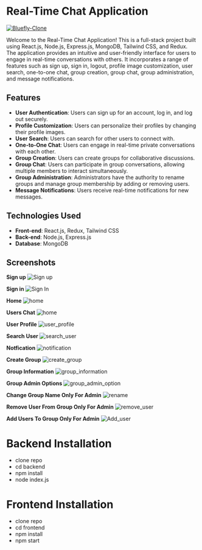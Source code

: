 # Real-Time Chat Application

<a href="https://chat-app-ca.netlify.app/" target="blank">
        <img src="https://img.shields.io/static/v1?style=for-the-badge&message=Want to see live preview »&color=1BB91F&logo=Bluefly&logoColor=FFFFFF&label=" alt="Bluefly-Clone" />
        </a>

  Welcome to the Real-Time Chat Application! This is a full-stack project built using React.js, Node.js, Express.js, MongoDB, Tailwind CSS, and Redux. The application provides an intuitive and user-friendly interface for users to engage in real-time conversations with others. It incorporates a range of features such as sign up, sign in, logout, profile image customization, user search, one-to-one chat, group creation, group chat, group administration, and message notifications.

## Features
- **User Authentication**: Users can sign up for an account, log in, and log out securely.
- **Profile Customization**: Users can personalize their profiles by changing their profile images.
- **User Search**: Users can search for other users to connect with.
- **One-to-One Chat**: Users can engage in real-time private conversations with each other.
- **Group Creation**: Users can create groups for collaborative discussions.
- **Group Chat**: Users can participate in group conversations, allowing multiple members to interact simultaneously.
- **Group Administration**: Administrators have the authority to rename groups and manage group membership by adding or removing users.
- **Message Notifications**: Users receive real-time notifications for new messages.

## Technologies Used
- **Front-end**: React.js, Redux, Tailwind CSS
- **Back-end**: Node.js, Express.js
- **Database**: MongoDB

## Screenshots
**Sign up**
![Sign up](https://media-hosting.imagekit.io//c7b43a0b54504696/Signup%20page.png?Expires=1832520535&Key-Pair-Id=K2ZIVPTIP2VGHC&Signature=UkjqGtDstguEhbVAEHMJGalFeUaykaQg~l2wmNmeSGWFALiWXmhT~0dKHIgYl41Bs3rU78XCnlBoXz46jQvVmBG9sM7h3JmrjuDf3TLXyPF-KS5Z4IkrBA4ukvMOrBdfgqhb5dsvyJ-xXzicfhx07gfW5gt1Jg6CTDlxzdbz7shNgamZkAz-BbHFTOfLCgj8JQyMQk3unsZHXU3~0TLI1FvXK4xE3tHSJo4XoR0Pmh~E0-GNvNo7MFccGZWRF5TX9HHzdfH26JPIakOXMYCdvDY94W6s9Ih8mI5wQhbp8ix9B83Uq~3MSeSNlQBLL1VZgKy-30OGpnLwv6vr67~t-w__)

**Sign in**
![Sign In](https://media-hosting.imagekit.io//c64555cb61a3400c/SignIn%20page.png?Expires=1832520782&Key-Pair-Id=K2ZIVPTIP2VGHC&Signature=rrjqke4hVaL~PzQAhgfQhKtm9KeWSOV~sjctU2rk8FPqZet642IcFZQ4VS~4uV7jFl6OXa9EizKjId2q-DkTUAHZXl4Ro4WZRmwKrcf0vcCLnZZmLudSCLH~MlVA8GeiCFFdlKeSMREwTKEOaf9gW~z5oo6tXELFrwBxEi~FvPdJfMJnyRIJpov-gLpp4GCnZQH0BJvORwDWM34taGgvwbs6AINFXwsNa4o60tMLvDWHO238QIz62EioP4FQ~ApTwEmODjQc5ZJAIxs2w8PXgeQuq4IjLfHfmUvDbDTQUs~uQC7m7WOL9cUayr~RlaIvyFjbkF18pdyUaLaY0u2sKA__)

**Home**
![home](https://media-hosting.imagekit.io//77e9b54c5b094d3d/Home%20page.png?Expires=1832521080&Key-Pair-Id=K2ZIVPTIP2VGHC&Signature=iNwSUpeesJ2dqGYAHYYR-iJ9sl183UzudrlV---kBlngEYwvyZAPQXpGepY3VUxomi-FDwVdGw~tW6MIOzgoBzxwo7EWnJ1a1gpeUkmAJVZRxN7VQfv0GH27LO1DOMTo8DMI8YlZHbzL1amnxnP1pzW9gDn1JjgP1xr5TYnSVZzlfCyLtnwAIlzhxwabYz0y9xbQORPkifXPa4ERiXfFhjvhsn0EHAmQ408iiele7o8hAmRWXxEkRj6mKPb44EjNGcUvfOVEPAF8UCGC0hPm2-fSLQBFueyMJbR3xWs~XlOdzIZfYN6BdLqZ4HcMw6ifzujRLMegwQPbF4ZdpkTUkA__)

**Users Chat**
![home](https://media-hosting.imagekit.io//e40eac2c76fc4d52/UserChat.png?Expires=1832521511&Key-Pair-Id=K2ZIVPTIP2VGHC&Signature=cBqtP4MgvXgqaJxdpplaMlxjAXIEaa~Ba3u9nds2ZZaV08Luzpj3WGjSZch8ZxPDFCOhrtQDTesXqv3Jb5RMtfeoXKGdbw9I~XyHDAibnBv-cPR9Sgx2qBwf5KmNgrAbpqDR2wsl5L9KbyB0c5Za--BCApsiMdgMFcDOIKqYu5peLE2NexOodCeRHZsVnuVua2PMHXSzWco-e~I6oDpnulcfJXUJ5HrlE1106NIzI7ZDZTmjcFZTxoxiSYIjnvwykvSilO1bKoSU4nQVQTHt-AtuHlox5PFw2xAjbt1jN07igpqd8QfCKysuGCXV~gS1m~XzzbkkyYqNwCK58VyxVA__)

**User Profile**
![user_profile](https://media-hosting.imagekit.io//f6cc08c6d7b14eab/UserProfile.png?Expires=1832521751&Key-Pair-Id=K2ZIVPTIP2VGHC&Signature=MGBAsDQ5M41pctO0Z8~Q9eusMXY04LL~go3lYVlZ3Sk7yrEidT8mhDkMKmF2u6eZ31ui4T40tvA-R1EHa5eiWiflH-F9saVsWlwN4fnzal~o7CuZI3rpSgRAiyGVBJLQYPB10HOnss1hwebGNAqP945SRcwTIuPzadhHeLDPteS36R3Azg2i1gJuLyDmTTjiOtOOK68GL41YTvAh-CDoLcJAkxcxRtciesI0DasurwWidDnL3vXH7NtXEIfOFDXSKmaymXURH-i-ApQU2WDUYAaBJrT9yd8MtjPpTUToXb-aA2g9-x48jSXyZGJkqsWzpl3xgj9b1HYHZC5zMyWTIQ__)

**Search User**
![search_user](https://res.cloudinary.com/dfrhy6m3m/image/upload/v1689146068/utilpiyhlxikhju36c7d.png)

**Notfication**
![notification](https://res.cloudinary.com/dfrhy6m3m/image/upload/v1689146057/b85aapingyke67r41vvb.png)

**Create Group**
![create_group](https://res.cloudinary.com/dfrhy6m3m/image/upload/v1689145950/afzfrs7dxuxij2z24vgy.png)

**Group Information**
![group_information](https://res.cloudinary.com/dfrhy6m3m/image/upload/v1689145976/bd8wyctt2tw4ukgwuoht.png)

**Group Admin Options**
![group_admin_option](https://res.cloudinary.com/dfrhy6m3m/image/upload/v1689146029/rbkuo9dgrym9y3ayymz4.png)

**Change Group Name Only For Admin**
![rename](https://res.cloudinary.com/dfrhy6m3m/image/upload/v1689146017/da8y031jf7twpxlp2ipy.png)

**Remove User From Group Only For Admin**
![remove_user](https://res.cloudinary.com/dfrhy6m3m/image/upload/v1689146005/ymitbkdkz2mlfvrb9gvl.png)

**Add Users To Group Only For Admin**
![Add_user](https://res.cloudinary.com/dfrhy6m3m/image/upload/v1690197588/lehnw0hfqfnxu8ktajys.png)



<h1>  Backend Installation </h1>
<ul> 
<li> clone repo  </li>
<li> cd backend </li>
<li> npm install </li>
<li> node index.js </li>
</ul>

<h1>  Frontend Installation </h1>
<ul> 
<li> clone repo  </li>
<li> cd frontend </li>
<li> npm install </li>
<li> npm start </li>
</ul>
